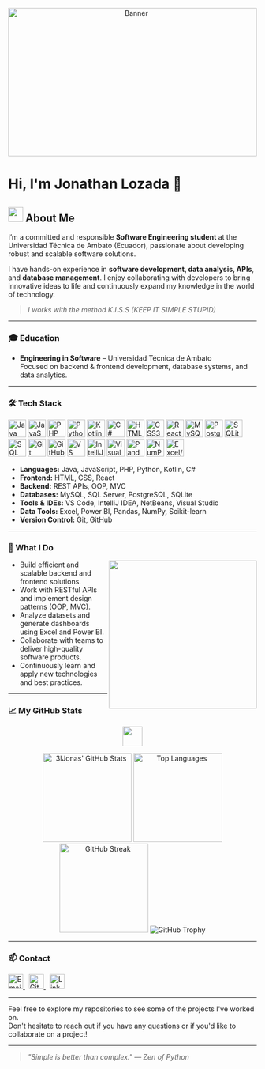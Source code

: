 <p align="center">
  <img src="https://images.unsplash.com/photo-1461749280684-dccba630e2f6?auto=format&fit=crop&w=1350&q=80" alt="Banner" width="100%" height="300px" />
</p>

# Hi, I'm Jonathan Lozada 👋

## <img src="https://cdn-icons-png.flaticon.com/512/3135/3135715.png" width="30"/> About Me

I’m a committed and responsible **Software Engineering student** at the Universidad Técnica de Ambato (Ecuador), passionate about developing robust and scalable software solutions.

I have hands-on experience in **software development, data analysis, APIs**, and **database management**. I enjoy collaborating with developers to bring innovative ideas to life and continuously expand my knowledge in the world of technology.
> _I works with the method K.I.S.S (KEEP IT SIMPLE STUPID)_
---

### 🎓 Education

- **Engineering in Software** – Universidad Técnica de Ambato  
  Focused on backend & frontend development, database systems, and data analytics.

---

### 🛠️ Tech Stack

<p>
  <img src="https://cdn.jsdelivr.net/gh/devicons/devicon/icons/java/java-original.svg" width="36" alt="Java"/>
  <img src="https://cdn.jsdelivr.net/gh/devicons/devicon/icons/javascript/javascript-original.svg" width="36" alt="JavaScript"/>
  <img src="https://cdn.jsdelivr.net/gh/devicons/devicon/icons/php/php-original.svg" width="36" alt="PHP"/>
  <img src="https://cdn.jsdelivr.net/gh/devicons/devicon/icons/python/python-original.svg" width="36" alt="Python"/>
  <img src="https://cdn.jsdelivr.net/gh/devicons/devicon/icons/kotlin/kotlin-original.svg" width="36" alt="Kotlin"/>
  <img src="https://cdn.jsdelivr.net/gh/devicons/devicon/icons/csharp/csharp-original.svg" width="36" alt="C#"/>
  <img src="https://cdn.jsdelivr.net/gh/devicons/devicon/icons/html5/html5-original.svg" width="36" alt="HTML5"/>
  <img src="https://cdn.jsdelivr.net/gh/devicons/devicon/icons/css3/css3-original.svg" width="36" alt="CSS3"/>
  <img src="https://cdn.jsdelivr.net/gh/devicons/devicon/icons/react/react-original.svg" width="36" alt="React"/>
  <img src="https://cdn.jsdelivr.net/gh/devicons/devicon/icons/mysql/mysql-original.svg" width="36" alt="MySQL"/>
  <img src="https://cdn.jsdelivr.net/gh/devicons/devicon/icons/postgresql/postgresql-original.svg" width="36" alt="PostgreSQL"/>
  <img src="https://cdn.jsdelivr.net/gh/devicons/devicon/icons/sqlite/sqlite-original.svg" width="36" alt="SQLite"/>
  <img src="https://cdn.jsdelivr.net/gh/devicons/devicon/icons/microsoftsqlserver/microsoftsqlserver-plain.svg" width="36" alt="SQL Server"/>
  <img src="https://cdn.jsdelivr.net/gh/devicons/devicon/icons/git/git-original.svg" width="36" alt="Git"/>
  <img src="https://cdn.jsdelivr.net/gh/devicons/devicon/icons/github/github-original.svg" width="36" alt="GitHub"/>
  <img src="https://cdn.jsdelivr.net/gh/devicons/devicon/icons/vscode/vscode-original.svg" width="36" alt="VS Code"/>
  <img src="https://cdn.jsdelivr.net/gh/devicons/devicon/icons/intellij/intellij-original.svg" width="36" alt="IntelliJ"/>
  <img src="https://cdn.jsdelivr.net/gh/devicons/devicon/icons/visualstudio/visualstudio-plain.svg" width="36" alt="Visual Studio"/>
  <img src="https://cdn.jsdelivr.net/gh/devicons/devicon/icons/pandas/pandas-original.svg" width="36" alt="Pandas"/>
  <img src="https://cdn.jsdelivr.net/gh/devicons/devicon/icons/numpy/numpy-original.svg" width="36" alt="NumPy"/>
  <img src="https://cdn.jsdelivr.net/gh/devicons/devicon/icons/google/google-original.svg" width="36" alt="Excel/PowerBI"/>
</p>

- **Languages:** Java, JavaScript, PHP, Python, Kotlin, C#
- **Frontend:** HTML, CSS, React
- **Backend:** REST APIs, OOP, MVC
- **Databases:** MySQL, SQL Server, PostgreSQL, SQLite
- **Tools & IDEs:** VS Code, IntelliJ IDEA, NetBeans, Visual Studio
- **Data Tools:** Excel, Power BI, Pandas, NumPy, Scikit-learn
- **Version Control:** Git, GitHub

---

### 🚀 What I Do

<img src="https://media.giphy.com/media/qgQUggAC3Pfv687qPC/giphy.gif" width="300" align="right">

- Build efficient and scalable backend and frontend solutions.
- Work with RESTful APIs and implement design patterns (OOP, MVC).
- Analyze datasets and generate dashboards using Excel and Power BI.
- Collaborate with teams to deliver high-quality software products.
- Continuously learn and apply new technologies and best practices.

---

### 📈 My GitHub Stats

<p align="center">
  <img src="https://cdn-icons-png.flaticon.com/512/1055/1055687.png" width="40"/>
</p>

<div align="center">

  <img height="180em" src="https://github-readme-stats.vercel.app/api?username=3lJonas&show_icons=true&theme=github_dark" alt="3lJonas' GitHub Stats" />

  <img height="180em" src="https://github-readme-stats.vercel.app/api/top-langs/?username=3lJonas&layout=compact&theme=github_dark" alt="Top Languages" />

  <img height="180em" src="https://github-readme-streak-stats.herokuapp.com/?user=3lJonas&theme=github-dark&hide_border=true" alt="GitHub Streak" />

  <img src="https://github-profile-trophy.vercel.app/?username=3lJonas&theme=github_dark&column=7" alt="GitHub Trophy" />

</div>

---

### 📫 Contact

<p>
  <a href="mailto:jona07lozada@gmail.com">
    <img src="https://cdn-icons-png.flaticon.com/512/732/732200.png" width="30" alt="Email" />
  </a>
  &nbsp;
  <a href="https://github.com/3lJonas">
    <img src="https://cdn.jsdelivr.net/gh/devicons/devicon/icons/github/github-original.svg" width="30" alt="GitHub"/>
  </a>
  &nbsp;
  <a href="https://linkedin.com/in/jonathanlozada">
    <img src="https://cdn-icons-png.flaticon.com/512/174/174857.png" width="30" alt="LinkedIn"/>
  </a>
</p>

---

Feel free to explore my repositories to see some of the projects I've worked on.  
Don't hesitate to reach out if you have any questions or if you'd like to collaborate on a project!

---

> _"Simple is better than complex." — Zen of Python_
